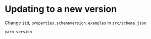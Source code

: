 # Updating to a new version
Change `$id`, `properties.schemaVersion.examples` in `src/schema.json`

`yarn version`